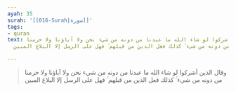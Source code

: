 ```yaml
---
ayah: 35
surah: '[[016-Surah|سورة]]'
tags:
- quran
text: وقال الذين أشركوا لو شاء الله ما عبدنا من دونه من شيء نحن ولا آباؤنا ولا حرمنا
  من دونه من شيء ۚ كذلك فعل الذين من قبلهم ۚ فهل على الرسل إلا البلاغ المبين

---
```

> وقال الذين أشركوا لو شاء الله ما عبدنا من دونه من شيء نحن ولا آباؤنا ولا حرمنا من دونه من شيء ۚ كذلك فعل الذين من قبلهم ۚ فهل على الرسل إلا البلاغ المبين
